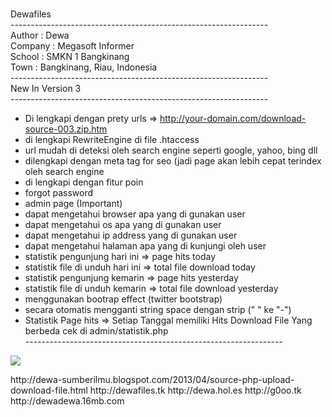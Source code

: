 <br>Dewafiles<br>
----------------------------------------------------------------<br>
Author      : Dewa<br>
Company     : Megasoft Informer<br>
School      : SMKN 1 Bangkinang<br>
Town        : Bangkinang, Riau, Indonesia<br>
----------------------------------------------------------------<br>
New In Version 3<br>
----------------------------------------------------------------<br>
- Di lengkapi dengan prety urls => http://your-domain.com/download-source-003.zip.htm<br>
- di lengkapi RewriteEngine di file .htaccess<br>
- url mudah di deteksi oleh search engine seperti google, yahoo, bing dll<br>
- dilengkapi dengan meta tag for seo (jadi page akan lebih cepat terindex oleh search
  engine<br>
- di lengkapi dengan fitur poin<br>
- forgot password<br>
- admin page (Important)<br>
- dapat mengetahui browser apa yang di gunakan user<br>
- dapat mengetahui os apa yang di gunakan user<br>
- dapat mengetahui ip address yang di gunakan user<br>
- dapat mengetahui halaman apa yang di kunjungi oleh user<br>
- statistik pengunjung hari ini => page hits today<br>
- statistik file di unduh hari ini => total file download today<br>
- statistik pengunjung kemarin => page hits yesterday<br>
- statistik file di unduh kemarin => total file download yesterday<br>
- menggunakan bootrap effect (twitter bootstrap)<br>
- secara otomatis mengganti string space dengan strip (" " ke "-")<br>
- Statistik Page hits => Setiap Tanggal memiliki Hits Download File Yang berbeda cek di
  admin/statistik.php<br>
----------------------------------------------------------------<br>
<img src="http://3.bp.blogspot.com/-3UTUfZX9vrU/UW5mlqyF8GI/AAAAAAAAAxY/9CjdR536UW8/s1600/dewafiles-v3-login.png"/>
<p>
http://dewa-sumberilmu.blogspot.com/2013/04/source-php-upload-download-file.html
http://dewafiles.tk
http://dewa.hol.es
http://g0oo.tk
http://dewadewa.16mb.com

